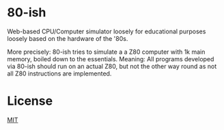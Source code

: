 
80-ish
======

Web-based CPU/Computer simulator loosely for educational purposes loosely based on the hardware of the '80s.

More precisely: 80-ish tries to simulate a a Z80 computer with 1k main memory, boiled down to the
essentials. Meaning: All programs developed via 80-ish should run on an actual Z80, but not the other
way round as not all Z80 instructions are implemented.


# License

[MIT](http://opensource.org/licenses/MIT)
